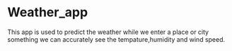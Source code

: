 # Weather_app
This app is used to predict the weather while we enter a place or city something we can accurately see the tempature,humidity and wind speed.
